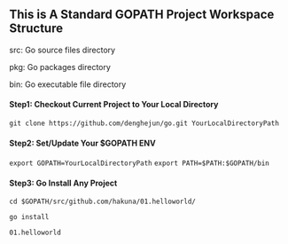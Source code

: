 ## This is A Standard GOPATH Project Workspace Structure
src: Go source files directory

pkg: Go packages directory

bin: Go executable file directory

#### Step1: Checkout Current Project to Your Local Directory
```git clone https://github.com/denghejun/go.git YourLocalDirectoryPath```

#### Step2: Set/Update Your $GOPATH ENV
```export GOPATH=YourLocalDirectoryPath```
```export PATH=$PATH:$GOPATH/bin```

#### Step3: Go Install Any Project
```cd $GOPATH/src/github.com/hakuna/01.helloworld/```

```go install```

```01.helloworld```
